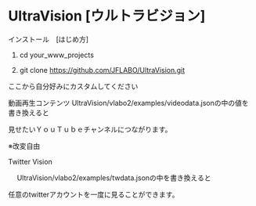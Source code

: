# UltraVision [ウルトラビジョン]

インストール　[はじめ方]

1. cd your_www_projects

2. git clone https://github.com/JFLABO/UltraVision.git

ここから自分好みにカスタムしてください

動画再生コンテンツ
 UltraVision/vlabo2/examples/videodata.jsonの中の値を書き換えると
 
 見せたいＹｏｕＴｕｂｅチャンネルにつながります。
 
※改変自由

Twitter Vision

　 UltraVision/vlabo2/examples/twdata.jsonの中を書き換えると
  
  任意のtwitterアカウントを一度に見ることができます。
